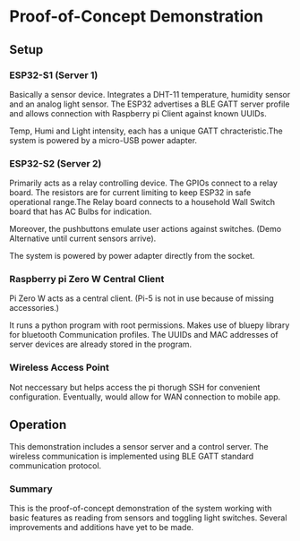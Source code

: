 # Proof-of-Concept Demonstration

## Setup

###  ESP32-S1  (Server 1)

Basically a sensor device. Integrates a DHT-11 temperature, humidity sensor and an analog light sensor. The ESP32 advertises a BLE GATT server profile and allows connection with Raspberry pi Client against known UUIDs.

Temp, Humi and Light intensity, each has a unique GATT chracteristic.The system is powered by a micro-USB power adapter.


###  ESP32-S2  (Server 2)

Primarily acts as a relay controlling device. The GPIOs connect to a relay board. The resistors are for current limiting to keep ESP32 in safe operational range.The Relay board connects to a household Wall Switch board that has AC Bulbs for indication.

Moreover, the pushbuttons emulate user actions against switches. (Demo Alternative until current sensors arrive).

The system is powered by power adapter directly from the socket.


### Raspberry pi Zero W Central Client

Pi Zero W acts as a central client. (Pi-5 is not in use because of missing accessories.)

It runs a python program with root permissions. Makes use of bluepy library for bluetooth Communication profiles.
The UUIDs and MAC addresses of server devices are already stored in the program.


### Wireless Access Point

Not neccessary but helps access the pi thorugh SSH for convenient configuration. Eventually, would allow for WAN connection to mobile app.

## Operation
This demonstration includes a sensor server and a control server. The wireless communication is implemented using BLE GATT standard communication protocol.


### Summary

This is the proof-of-concept demonstration of the system working with basic features as reading from sensors and toggling light switches.
Several improvements and additions have yet to be made.